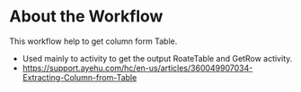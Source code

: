 # About the Workflow

This workflow help to get column form Table.
- Used mainly to activity to get the output RoateTable and GetRow activity.
- https://support.ayehu.com/hc/en-us/articles/360049907034-Extracting-Column-from-Table
